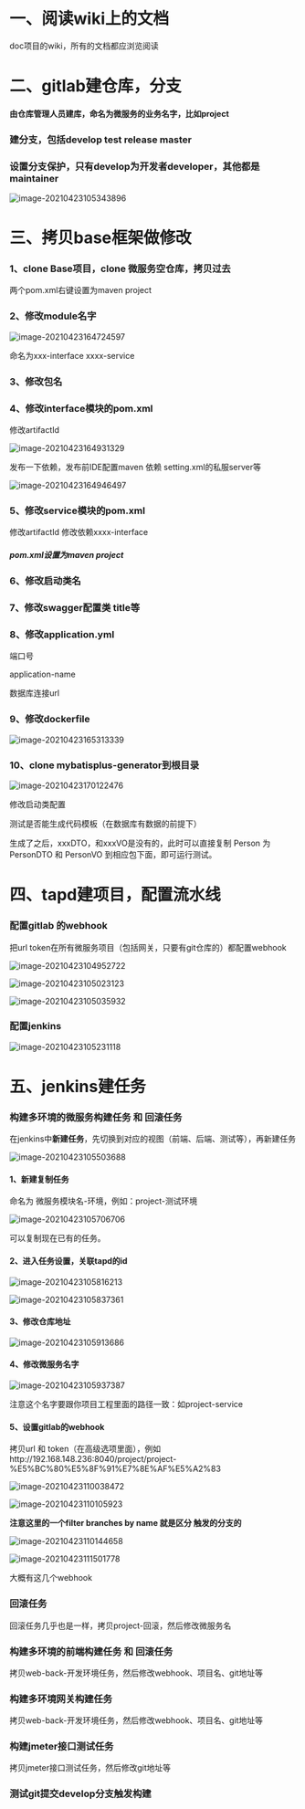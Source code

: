 # 一、阅读wiki上的文档

doc项目的wiki，所有的文档都应浏览阅读



# 二、gitlab建仓库，分支

#### 由仓库管理人员建库，命名为微服务的业务名字，比如project



### 建分支，包括develop  test  release  master 



### 设置分支保护，只有develop为开发者developer，其他都是maintainer

![image-20210423105343896](https://gitee.com/jafir/blogs/raw/master/2021/images/image-20210423105343896.png)



# 三、拷贝base框架做修改

### 1、clone Base项目，clone 微服务空仓库，拷贝过去

两个pom.xml右键设置为maven project



### 2、修改module名字

![image-20210423164724597](https://gitee.com/jafir/blogs/raw/master/2021/images/image-20210423164724597.png)

命名为xxx-interface   xxxx-service



### 3、修改包名

### 4、修改interface模块的pom.xml

修改artifactId

![image-20210423164931329](https://gitee.com/jafir/blogs/raw/master/2021/images/image-20210423164931329.png)

发布一下依赖，发布前IDE配置maven 依赖 setting.xml的私服server等

![image-20210423164946497](https://gitee.com/jafir/blogs/raw/master/2021/images/image-20210423164946497.png)





### 5、修改service模块的pom.xml

修改artifactId  修改依赖xxxx-interface



##### pom.xml设置为maven project



### 6、修改启动类名

### 7、修改swagger配置类 title等

### 8、修改application.yml

端口号

application-name

数据库连接url

### 9、修改dockerfile

![image-20210423165313339](https://gitee.com/jafir/blogs/raw/master/2021/images/image-20210423165313339.png)



### 10、clone mybatisplus-generator到根目录

![image-20210423170122476](https://gitee.com/jafir/blogs/raw/master/2021/images/image-20210423170122476.png)



修改启动类配置

测试是否能生成代码模板（在数据库有数据的前提下）



生成了之后，xxxDTO，和xxxVO是没有的，此时可以直接复制 Person 为PersonDTO 和 PersonVO 到相应包下面，即可运行测试。







# 四、tapd建项目，配置流水线

### 配置gitlab 的webhook

把url token在所有微服务项目（包括网关，只要有git仓库的）都配置webhook

![image-20210423104952722](https://gitee.com/jafir/blogs/raw/master/2021/images/image-20210423104952722.png)

![image-20210423105023123](https://gitee.com/jafir/blogs/raw/master/2021/images/image-20210423105023123.png)

![image-20210423105035932](https://gitee.com/jafir/blogs/raw/master/2021/images/image-20210423105035932.png)



### 配置jenkins

![image-20210423105231118](https://gitee.com/jafir/blogs/raw/master/2021/images/image-20210423105231118.png)





# 五、jenkins建任务

### 构建多环境的微服务构建任务 和 回滚任务

在jenkins中**新建任务**，先切换到对应的视图（前端、后端、测试等），再新建任务

![image-20210423105503688](https://gitee.com/jafir/blogs/raw/master/2021/images/image-20210423105503688.png)



#### 1、新建复制任务

命名为   微服务模块名-环境，例如：project-测试环境

![image-20210423105706706](https://gitee.com/jafir/blogs/raw/master/2021/images/image-20210423105706706.png)

可以复制现在已有的任务。



#### 2、进入任务设置，关联tapd的id

![image-20210423105816213](https://gitee.com/jafir/blogs/raw/master/2021/images/image-20210423105816213.png)

![image-20210423105837361](https://gitee.com/jafir/blogs/raw/master/2021/images/image-20210423105837361.png)



#### 3、修改仓库地址

![image-20210423105913686](https://gitee.com/jafir/blogs/raw/master/2021/images/image-20210423105913686.png)





#### 4、修改微服务名字

![image-20210423105937387](https://gitee.com/jafir/blogs/raw/master/2021/images/image-20210423105937387.png)

注意这个名字要跟你项目工程里面的路径一致：如project-service



#### 5、设置gitlab的webhook

拷贝url 和 token（在高级选项里面），例如http://192.168.148.236:8040/project/project-%E5%BC%80%E5%8F%91%E7%8E%AF%E5%A2%83

![image-20210423110038472](https://gitee.com/jafir/blogs/raw/master/2021/images/image-20210423110038472.png)



![image-20210423110105923](https://gitee.com/jafir/blogs/raw/master/2021/images/image-20210423110105923.png)

**注意这里的一个filter branches by name 就是区分 触发的分支的**



![image-20210423110144658](https://gitee.com/jafir/blogs/raw/master/2021/images/image-20210423110144658.png)



![image-20210423111501778](https://gitee.com/jafir/blogs/raw/master/2021/images/image-20210423111501778.png)

大概有这几个webhook



### 回滚任务

回滚任务几乎也是一样，拷贝project-回滚，然后修改微服务名



### 构建多环境的前端构建任务 和 回滚任务

拷贝web-back-开发环境任务，然后修改webhook、项目名、git地址等



### 构建多环境网关构建任务

拷贝web-back-开发环境任务，然后修改webhook、项目名、git地址等



### 构建jmeter接口测试任务

拷贝jmeter接口测试任务，然后修改git地址等



### 测试git提交develop分支触发构建

